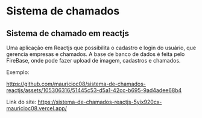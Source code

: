 # Sistema de chamados 



## Sistema de chamado em reactjs

Uma aplicação em Reactjs que possibilita o cadastro e login do usuário, que gerencia empresas e chamados.
A base de banco de dados é feita pelo FireBase, onde pode fazer upload de imagem, cadastros e chamados.

Exemplo:

https://github.com/mauricioc08/sistema-de-chamados-reactjs/assets/105306316/51445c53-d5a1-42cc-b695-9ad4adee68b4


Link do site: https://sistema-de-chamados-reactjs-5yix920cx-mauricioc08.vercel.app/



